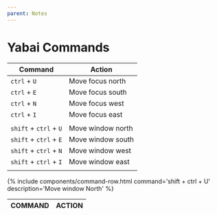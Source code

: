```yaml
---
parent: Notes
---
```


# Yabai Commands

| Command                | Action            |
| ---------------------- | ----------------- |
| `ctrl` + `U`           | Move focus north  |
| `ctrl` + `E`           | Move focus south  |
| `ctrl` + `N`           | Move focus west   |
| `ctrl` + `I`           | Move focus east   |
|                        |                   |
| `shift` + `ctrl` + `U` | Move window north |
| `shift` + `ctrl` + `E` | Move window south |
| `shift` + `ctrl` + `N` | Move window west  |
| `shift` + `ctrl` + `I` | Move window east  |
|                        |                   |
<div class="table-wrapper">
<table class="table-wrapper">
  <thead>
    <th>COMMAND</th>
    <th>ACTION</th>
  </thead>
  <tbody>
    {% include components/command-row.html command='shift + ctrl + U' description='Move window North' %}
  </tbody>
</table>
</div>